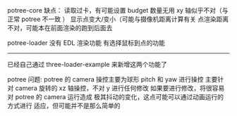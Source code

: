 potree-core 缺点：
读取过卡，有可能设置 budget 数量无用
xy 轴似乎不对（与正常 potree 不一致 ）
显示点变大/变小（可能与摄像机距离计算有关
点渲染距离不对，可能本在前面渲染的跑到后面去

potree-loader
没有 EDL 渲染功能
有选择鼠标到点的功能

---

已经自己通过 three-loader-example 来新增这两个功能了

potree 问题:
potree 的 camera 操控主要为球形 pitch 和 yaw 进行操控
主要针对 camera 旋转的 xz 轴操控，不对 y 进行任何修改
如果要进行修改，将很容易对 potree 的 camera 运行造成
极其抖动的变化，这点可能可以通过动画运行的方式进行
适应，但可能并不是那么简单的
